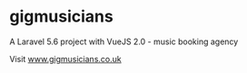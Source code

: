 # gigmusicians

A Laravel 5.6 project with VueJS 2.0 - music booking agency

Visit www.gigmusicians.co.uk
